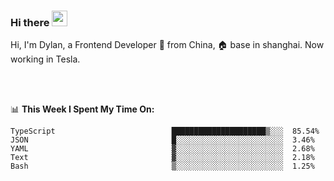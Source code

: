 ### Hi there <img src="https://media.giphy.com/media/hvRJCLFzcasrR4ia7z/giphy.gif" width="25px">

<!-- ![visitors](https://visitor-badge.glitch.me/badge?page_id=dislfyer.dislfyer) -->

Hi, I'm Dylan, a Frontend Developer 🚀 from China, 🏠 base in shanghai. Now working in Tesla.

<br/>
<br/>

📊 **This Week I Spent My Time On:**


<!--START_SECTION:waka-->

```text
TypeScript                          █████████████████████▒░░░  85.54%
JSON                                █░░░░░░░░░░░░░░░░░░░░░░░░  3.46%
YAML                                ▓░░░░░░░░░░░░░░░░░░░░░░░░  2.68%
Text                                ▓░░░░░░░░░░░░░░░░░░░░░░░░  2.18%
Bash                                ▒░░░░░░░░░░░░░░░░░░░░░░░░  1.25%
```

<!--END_SECTION:waka-->

<!--
**About Me:**
 -->
